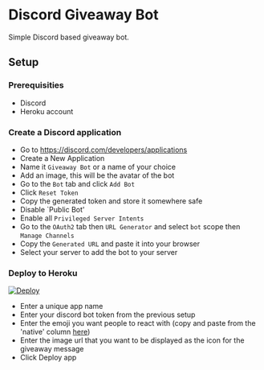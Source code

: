 # Discord Giveaway Bot
Simple Discord based giveaway bot.

## Setup
### Prerequisities
- Discord
- Heroku account

### Create a Discord application
- Go to https://discord.com/developers/applications
- Create a New Application
- Name it `Giveaway Bot` or a name of your choice
- Add an image, this will be the avatar of the bot
- Go to the `Bot` tab and click `Add Bot`
- Click `Reset Token`
- Copy the generated token and store it somewhere safe
- Disable `Public Bot'
- Enable all `Privileged Server Intents`
- Go to the `OAuth2` tab then `URL Generator` and select `bot` scope then `Manage Channels`
- Copy the `Generated URL` and paste it into your browser
- Select your server to add the bot to your server

### Deploy to Heroku
[![Deploy](https://www.herokucdn.com/deploy/button.svg)](https://heroku.com/deploy?template=https://github.com/APES-TOGETHER-XYZ/giveaway-bot)

- Enter a unique app name
- Enter your discord bot token from the previous setup
- Enter the emoji you want people to react with (copy and paste from the 'native' column [here](https://apps.timwhitlock.info/emoji/tables/unicode))
- Enter the image url that you want to be displayed as the icon for the giveaway message
- Click Deploy app